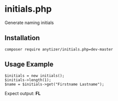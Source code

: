 # initials.php

Generate naming initials


## Installation

    composer require anytizer/initials.php=dev-master


## Usage Example

    $initials = new initials();
	$initials->length(1);
    $name = $initials->get("Firstname Lastname");

Expect output: __FL__
